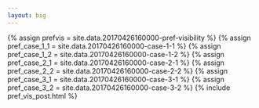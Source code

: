 ```yaml
---
layout: big
---
```

{% assign prefvis = site.data.20170426160000-pref-visibility %}
{% assign pref_case_1_1 = site.data.20170426160000-case-1-1 %}
{% assign pref_case_1_2 = site.data.20170426160000-case-1-2 %}
{% assign pref_case_2_1 = site.data.20170426160000-case-2-1 %}
{% assign pref_case_2_2 = site.data.20170426160000-case-2-2 %}
{% assign pref_case_3_1 = site.data.20170426160000-case-3-1 %}
{% assign pref_case_3_2 = site.data.20170426160000-case-3-2 %}
{% include pref_vis_post.html %}
